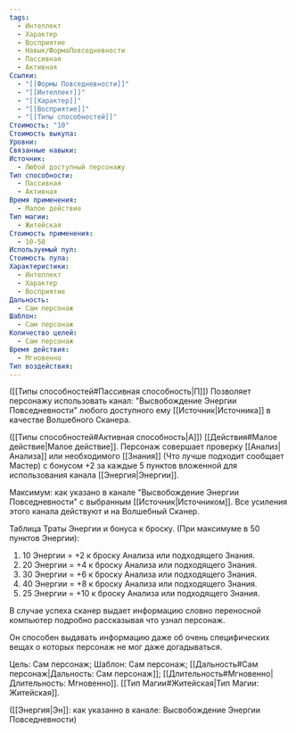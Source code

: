 ```yaml
---
tags:
  - Интеллект
  - Характер
  - Восприятие
  - Навык/ФормаПовседневности
  - Пассивная
  - Активная
Ссылки:
  - "[[Формы Повседневности]]"
  - "[[Интеллект]]"
  - "[[Характер]]"
  - "[[Восприятие]]"
  - "[[Типы способностей]]"
Стоимость: "10"
Стоимость выкупа: 
Уровни: 
Связанные навыки: 
Источник:
  - Любой доступный персонажу
Тип способности:
  - Пассивная
  - Активная
Время применения:
  - Малое действие
Тип магии:
  - Житейская
Стоимость применения:
  - 10-50
Используемый пул: 
Стоимость пула: 
Характеристики:
  - Интеллект
  - Характер
  - Восприятие
Дальность:
  - Сам персонаж
Шаблон:
  - Сам персонаж
Количество целей:
  - Сам персонаж
Время действия:
  - Мгновенно
Тип воздействия:
---
```

([[Типы способностей#Пассивная способность|П]]) Позволяет персонажу использовать канал: "Высвобождение Энергии Повседневности" любого доступного ему [[Источник|Источника]] в качестве Волшебного Сканера.

([[Типы способностей#Активная способность|А]]) [[Действия#Малое действие|Малое действие]]. Персонаж совершает проверку [[Анализ|Анализа]] или необходимого [[Знания]] (Что лучше подходит сообщает Мастер) с бонусом +2 за каждые 5 пунктов вложенной для использования канала [[Энергия|Энергии]].
 
Максимум: как указано в канале "Высвобождение Энергии Повседневности" с выбранным [[Источник|Источником]]. Все усиления этого канала действуют и на Волшебный Сканер.

Таблица Траты Энергии и бонуса к броску.
(При максимуме в 50 пунктов Энергии):

1. 10 Энергии = +2 к броску Анализа или подходящего Знания.
2. 20 Энергии = +4 к броску Анализа или подходящего Знания.
3. 30 Энергии = +6 к броску Анализа или подходящего Знания.
4. 40 Энергии = +8 к броску Анализа или подходящего Знания.
5. 25 Энергии = +10 к броску Анализа или подходящего Знания.

В случае успеха сканер выдает информацию словно переносной компьютер подробно рассказывая что узнал персонаж.

Он способен выдавать информацию даже об очень специфических вещах о которых персонаж не мог даже догадываться. 

Цель: Сам персонаж; Шаблон: Сам персонаж; [[Дальность#Сам персонаж|Дальность: Сам персонаж]]; [[Длительность#Мгновенно|Длительность: Мгновенно]]. [[Тип Магии#Житейская|Тип Магии: Житейская]]. 

([[Энергия|Эн]]: как указанно в канале: Высвобождение Энергии Повседневности)